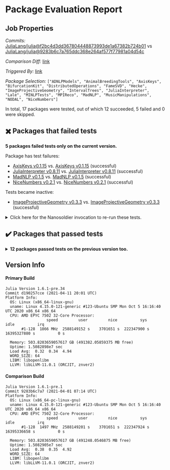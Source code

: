 # Package Evaluation Report

## Job Properties

*Commits:* [JuliaLang/julia@f2bc4d3dd367804448873993de1a67382b724b01](https://github.com/JuliaLang/julia/commit/f2bc4d3dd367804448873993de1a67382b724b01) vs [JuliaLang/julia@9283b6c7a765ddc368e264af577f77981a04d54c](https://github.com/JuliaLang/julia/commit/9283b6c7a765ddc368e264af577f77981a04d54c)

*Comparison Diff:* [link](https://github.com/JuliaLang/julia/compare/9283b6c7a765ddc368e264af577f77981a04d54c..f2bc4d3dd367804448873993de1a67382b724b01)

*Triggered By:* [link](https://github.com/JuliaLang/julia/pull/40209#issuecomment-817764958)

*Package Selection:* `["ADNLPModels", "AnimalBreedingTools", "AxisKeys", "BifurcationKit", "DistributedOperations", "FameSVD", "Hecke", "ImageProjectiveGeometry", "IntervalTrees", "JuliaInterpreter", "Lale", "MINLPTests", "MPIReco", "MadNLP", "MusicManipulations", "NODAL", "NiceNumbers"]`

In total, 17 packages were tested, out of which 12 succeeded, 5 failed and 0 were skipped.


## :heavy_multiplication_x: Packages that failed tests

**5 packages failed tests only on the current version.**

Package has test failures:

- [AxisKeys v0.1.15](https://s3.amazonaws.com/julialang-reports/nanosoldier/pkgeval/by_hash/f2bc4d3_vs_9283b6c/AxisKeys.1.6.1-pre-d190257cce.log) vs. [AxisKeys v0.1.15](https://s3.amazonaws.com/julialang-reports/nanosoldier/pkgeval/by_hash/f2bc4d3_vs_9283b6c/AxisKeys.1.6.1-pre-9283b6c7a7.log) (successful)
- [JuliaInterpreter v0.8.11](https://s3.amazonaws.com/julialang-reports/nanosoldier/pkgeval/by_hash/f2bc4d3_vs_9283b6c/JuliaInterpreter.1.6.1-pre-d190257cce.log) vs. [JuliaInterpreter v0.8.11](https://s3.amazonaws.com/julialang-reports/nanosoldier/pkgeval/by_hash/f2bc4d3_vs_9283b6c/JuliaInterpreter.1.6.1-pre-9283b6c7a7.log) (successful)
- [MadNLP v0.1.5](https://s3.amazonaws.com/julialang-reports/nanosoldier/pkgeval/by_hash/f2bc4d3_vs_9283b6c/MadNLP.1.6.1-pre-d190257cce.log) vs. [MadNLP v0.1.5](https://s3.amazonaws.com/julialang-reports/nanosoldier/pkgeval/by_hash/f2bc4d3_vs_9283b6c/MadNLP.1.6.1-pre-9283b6c7a7.log) (successful)
- [NiceNumbers v0.2.1](https://s3.amazonaws.com/julialang-reports/nanosoldier/pkgeval/by_hash/f2bc4d3_vs_9283b6c/NiceNumbers.1.6.1-pre-d190257cce.log) vs. [NiceNumbers v0.2.1](https://s3.amazonaws.com/julialang-reports/nanosoldier/pkgeval/by_hash/f2bc4d3_vs_9283b6c/NiceNumbers.1.6.1-pre-9283b6c7a7.log) (successful)

Tests became inactive:

- [ImageProjectiveGeometry v0.3.3](https://s3.amazonaws.com/julialang-reports/nanosoldier/pkgeval/by_hash/f2bc4d3_vs_9283b6c/ImageProjectiveGeometry.1.6.1-pre-d190257cce.log) vs. [ImageProjectiveGeometry v0.3.3](https://s3.amazonaws.com/julialang-reports/nanosoldier/pkgeval/by_hash/f2bc4d3_vs_9283b6c/ImageProjectiveGeometry.1.6.1-pre-9283b6c7a7.log) (successful)

<details><summary>Click here for the Nanosoldier invocation to re-run these tests.</summary>
<p>

```
@nanosoldier `runtests(["AxisKeys", "ImageProjectiveGeometry", "JuliaInterpreter", "MadNLP", "NiceNumbers"], vs = ":release-1.6")`
```

</p>
</details>



## :heavy_check_mark: Packages that passed tests

<details><summary><strong>12 packages passed tests on the previous version too.</strong></summary>
<p>

- [ADNLPModels v0.1.1](https://s3.amazonaws.com/julialang-reports/nanosoldier/pkgeval/by_hash/f2bc4d3_vs_9283b6c/ADNLPModels.1.6.1-pre-d190257cce.log)
- [AnimalBreedingTools v0.2.1](https://s3.amazonaws.com/julialang-reports/nanosoldier/pkgeval/by_hash/f2bc4d3_vs_9283b6c/AnimalBreedingTools.1.6.1-pre-d190257cce.log)
- [BifurcationKit v0.1.3](https://s3.amazonaws.com/julialang-reports/nanosoldier/pkgeval/by_hash/f2bc4d3_vs_9283b6c/BifurcationKit.1.6.1-pre-d190257cce.log)
- [DistributedOperations v1.0.0](https://s3.amazonaws.com/julialang-reports/nanosoldier/pkgeval/by_hash/f2bc4d3_vs_9283b6c/DistributedOperations.1.6.1-pre-d190257cce.log)
- [FameSVD v0.1.0](https://s3.amazonaws.com/julialang-reports/nanosoldier/pkgeval/by_hash/f2bc4d3_vs_9283b6c/FameSVD.1.6.1-pre-d190257cce.log)
- [Hecke v0.10.2](https://s3.amazonaws.com/julialang-reports/nanosoldier/pkgeval/by_hash/f2bc4d3_vs_9283b6c/Hecke.1.6.1-pre-d190257cce.log)
- [IntervalTrees v1.0.0](https://s3.amazonaws.com/julialang-reports/nanosoldier/pkgeval/by_hash/f2bc4d3_vs_9283b6c/IntervalTrees.1.6.1-pre-d190257cce.log)
- [Lale v0.1.1](https://s3.amazonaws.com/julialang-reports/nanosoldier/pkgeval/by_hash/f2bc4d3_vs_9283b6c/Lale.1.6.1-pre-d190257cce.log)
- [MINLPTests v0.5.2](https://s3.amazonaws.com/julialang-reports/nanosoldier/pkgeval/by_hash/f2bc4d3_vs_9283b6c/MINLPTests.1.6.1-pre-d190257cce.log)
- [MPIReco v0.3.3](https://s3.amazonaws.com/julialang-reports/nanosoldier/pkgeval/by_hash/f2bc4d3_vs_9283b6c/MPIReco.1.6.1-pre-d190257cce.log)
- [MusicManipulations v1.6.1](https://s3.amazonaws.com/julialang-reports/nanosoldier/pkgeval/by_hash/f2bc4d3_vs_9283b6c/MusicManipulations.1.6.1-pre-d190257cce.log)
- [NODAL v0.4.0](https://s3.amazonaws.com/julialang-reports/nanosoldier/pkgeval/by_hash/f2bc4d3_vs_9283b6c/NODAL.1.6.1-pre-d190257cce.log)

</p>
</details>


## Version Info

#### Primary Build

```
Julia Version 1.6.1-pre.34
Commit d190257cce (2021-04-11 20:01 UTC)
Platform Info:
  OS: Linux (x86_64-linux-gnu)
  uname: Linux 4.15.0-121-generic #123-Ubuntu SMP Mon Oct 5 16:16:40 UTC 2020 x86_64 x86_64
  CPU: AMD EPYC 7502 32-Core Processor: 
                  speed         user         nice          sys         idle          irq
       #1-128  1866 MHz  2588149152 s    3701651 s  222347900 s  16395327880 s          0 s
       
  Memory: 503.8203659057617 GB (491382.05859375 MB free)
  Uptime: 1.5082898e7 sec
  Load Avg:  0.32  0.34  4.94
  WORD_SIZE: 64
  LIBM: libopenlibm
  LLVM: libLLVM-11.0.1 (ORCJIT, znver2)

```

#### Comparison Build

```
Julia Version 1.6.1-pre.1
Commit 9283b6c7a7 (2021-04-01 07:14 UTC)
Platform Info:
  OS: Linux (x86_64-pc-linux-gnu)
  uname: Linux 4.15.0-121-generic #123-Ubuntu SMP Mon Oct 5 16:16:40 UTC 2020 x86_64 x86_64
  CPU: AMD EPYC 7502 32-Core Processor: 
                  speed         user         nice          sys         idle          irq
       #1-128  1497 MHz  2588149201 s    3701651 s  222347924 s  16395336658 s          0 s
       
  Memory: 503.8203659057617 GB (491248.0546875 MB free)
  Uptime: 1.5082905e7 sec
  Load Avg:  0.38  0.35  4.92
  WORD_SIZE: 64
  LIBM: libopenlibm
  LLVM: libLLVM-11.0.1 (ORCJIT, znver2)

```
<!-- Generated on 2021-04-12T08:55:57.572 -->
